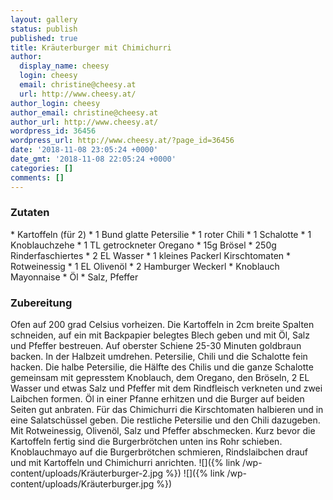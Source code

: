 ```yaml
---
layout: gallery
status: publish
published: true
title: Kräuterburger mit Chimichurri
author:
  display_name: cheesy
  login: cheesy
  email: christine@cheesy.at
  url: http://www.cheesy.at/
author_login: cheesy
author_email: christine@cheesy.at
author_url: http://www.cheesy.at/
wordpress_id: 36456
wordpress_url: http://www.cheesy.at/?page_id=36456
date: '2018-11-08 23:05:24 +0000'
date_gmt: '2018-11-08 22:05:24 +0000'
categories: []
comments: []
---
```

### Zutaten
\* Kartoffeln (für 2)
\* 1 Bund glatte Petersilie
\* 1 roter Chili
\* 1 Schalotte
\* 1 Knoblauchzehe
\* 1 TL getrockneter Oregano
\* 15g Brösel
\* 250g Rinderfaschiertes
\* 2 EL Wasser
\* 1 kleines Packerl Kirschtomaten
\* Rotweinessig
\* 1 EL Olivenöl
\* 2 Hamburger Weckerl
\* Knoblauch Mayonnaise
\* Öl
\* Salz, Pfeffer
### Zubereitung
Ofen auf 200 grad Celsius vorheizen. Die Kartoffeln in 2cm breite Spalten schneiden, auf ein mit Backpapier belegtes Blech geben und mit Öl, Salz und Pfeffer bestreuen. Auf oberster Schiene 25-30 Minuten goldbraun backen. In der Halbzeit umdrehen.
Petersilie, Chili und die Schalotte fein hacken. Die halbe Petersilie, die Hälfte des Chilis und die ganze Schalotte gemeinsam mit gepresstem Knoblauch, dem Oregano, den Bröseln, 2 EL Wasser und etwas Salz und Pfeffer mit dem Rindfleisch verkneten und zwei Laibchen formen.
Öl in einer Pfanne erhitzen und die Burger auf beiden Seiten gut anbraten.
Für das Chimichurri die Kirschtomaten halbieren und in eine Salatschüssel geben. Die restliche Petersilie und den Chili dazugeben. Mit Rotweinessig, Olivenöl, Salz und Pfeffer abschmecken.
Kurz bevor die Kartoffeln fertig sind die Burgerbrötchen unten ins Rohr schieben.
Knoblauchmayo auf die Burgerbrötchen schmieren, Rindslaibchen drauf und mit Kartoffeln und Chimichurri anrichten.
![]({% link /wp-content/uploads/Kräuterburger-2.jpg %})
![]({% link /wp-content/uploads/Kräuterburger.jpg %})
